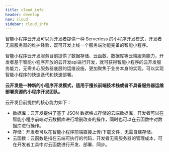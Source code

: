 ```yaml
---
title: cloud_info
header: develop
nav: cloud
sidebar: cloud_info
---
```



智能小程序云开发可以为开发者提供一种 Serverless 的小程序开发模式，开发者无需服务器的维护经验，既可开发上线一个服务端功能完备的智能小程序。

智能小程序云开发服务目前提供了数据存储、云函数、数据库等云端服务能力，开发者基于智能小程序开放的云开发api进行开发，就可获得智能小程序的云开发服务能力，无需关心服务器底层的运维设施，更加聚焦于业务本身的实现，可以实现智能小程序的快速迭代和快速部署。

**云开发是一种新的小程序开发模式，适用于擅长前端技术栈或者不具备服务器运维部署资源的小程序开发团队。**

云开发目前提供的核心能力如下：

* 数据库：云开发提供了基于 JSON 数据格式存储的云端数据库，开发者可以在智能小程序前端对云数据库进行增删改查的操作，同时也可以在云函数中对数据库进行操作。
* 存储：开发者可以在智能小程序前端直接上传/下载文件，无需自建存储。
* 云函数：云函数是指在云端可执行的代码，开发者无需服务器的管理成本，可在开发者工具中对云函数进行开发、部署、同步。

